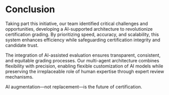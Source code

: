# Conclusion

Taking part this initiative, our team identified critical challenges and opportunities, developing a AI-supported architecture to revolutionize certification grading. By prioritizing speed, accuracy, and scalability, this system enhances efficiency while safeguarding certification integrity and candidate trust.
 
The integration of AI-assisted evaluation ensures transparent, consistent, and equitable grading processes. Our multi-agent architecture combines flexibility with precision, enabling flexible customization of AI models while preserving the irreplaceable role of human expertise through expert review mechanisms.
 
AI augmentation—not replacement—is the future of certification.